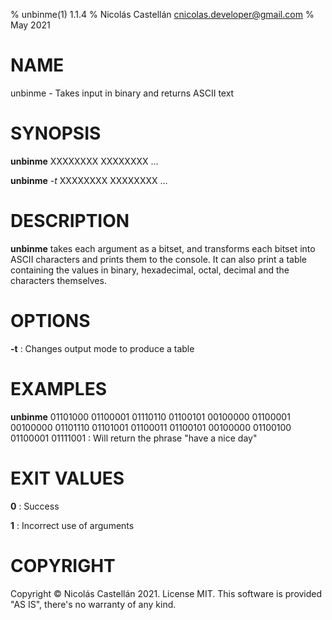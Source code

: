 % unbinme(1) 1.1.4
% Nicolás Castellán <cnicolas.developer@gmail.com>
% May 2021

<!-- Use:                                                             -->
<!--   pandoc unbinme.1.md -s -t man -o unbinme.1                     -->
<!-- to convert this markdown to groff format                         -->
<!-- Choose from these sections:                                      -->
<!-- 1. Executable programs: Or, shell commands.                      -->
<!-- 2. System calls: Functions provided by the kernel.               -->
<!-- 3. Library calls: Functions within program libraries.            -->
<!-- 4. Special files.                                                -->
<!-- 5. File formats and conventions: For example, “/etc/passwd”.     -->
<!-- 6. Games.                                                        -->
<!-- 7. Miscellaneous: Macro packages and conventions, such as groff. -->
<!-- 8. System administration commands: Usually reserved for root.    -->
<!-- 9. Kernel routines: Not usually installed by default.            -->

# NAME
unbinme - Takes input in binary and returns ASCII text

# SYNOPSIS
**unbinme** XXXXXXXX XXXXXXXX ...

**unbinme** *-t* XXXXXXXX XXXXXXXX ...

# DESCRIPTION
**unbinme** takes each argument as a bitset, and transforms each bitset into ASCII characters and prints them to the console. It can also print a table containing the values in binary, hexadecimal, octal, decimal and the characters themselves.

# OPTIONS
**-t**
: Changes output mode to produce a table

# EXAMPLES
**unbinme** 01101000 01100001 01110110 01100101 00100000 01100001 00100000 01101110 01101001 01100011 01100101 00100000 01100100 01100001 01111001
: Will return the phrase "have a nice day"

# EXIT VALUES
**0**
: Success

**1**
: Incorrect use of arguments

# COPYRIGHT
Copyright © Nicolás Castellán 2021. License MIT. This software is provided "AS IS", there's no warranty of any kind.
